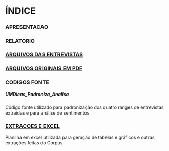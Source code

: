 # ÍNDICE

### APRESENTACAO
### RELATORIO
### [ARQUIVOS DAS ENTREVISTAS]([url](https://github.com/alexandrafernandesHD/avd-MHD/tree/main/Arquivo_UMSombra/UMDicas/ARQUIVOS%20DAS%20ENTREVISTAS))
### [ARQUIVOS ORIGINAIS EM PDF]([url](https://github.com/alexandrafernandesHD/avd-MHD/tree/main/Arquivo_UMSombra/UMDicas/ARQUIVOS%20ORIGINAIS%20EM%20PDF))
### CODIGOS FONTE
##### UMDicas_Padroniza_Analisa
Código fonte utilizado para padronização dos quatro ranges de entrevistas extraídas e para análise de sentimentos
### [EXTRACOES E EXCEL]([url](https://github.com/alexandrafernandesHD/avd-MHD/tree/main/Arquivo_UMSombra/UMDicas/EXTRACOES%20E%20EXCEL))
Planilha em excel utilizada para geração de tabelas e gráficos e outras extrações feitas do Corpus
